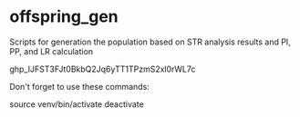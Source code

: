 # offspring_gen
Scripts for generation the population based on STR analysis results and PI, PP, and LR calculation

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

Don't forget to use these commands:

source venv/bin/activate
deactivate

